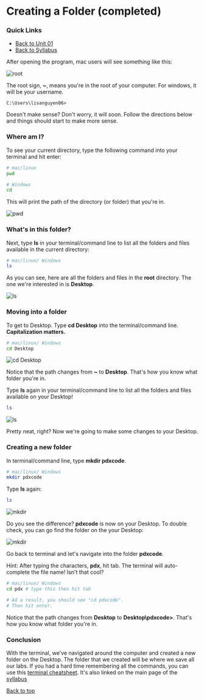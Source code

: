 # Creating a Folder (completed) <a id="top"></a>

### Quick Links
- [Back to Unit 01](https://github.com/PdxCodeGuild/Programming101/blob/master/units/unit-1.md)
- [Back to Syllabus](https://github.com/PdxCodeGuild/Programming101)

After opening the program, mac users will see something like this:

![root](../resources/lab01/lab00-root.png)

The root sign, **~**, means you're in the root of your computer. For windows, it will be your username.
```
C:\Users\lisanguyen06>
```
 Doesn't make sense? Don't worry, it will soon. Follow the directions below and things should start to make more sense.

### Where am I?

To see your current directory, type the following command into your terminal and hit enter:

```bash
# mac/linux
pwd

# Windows
cd
```
This will print the path of the directory (or folder) that you're in.

![pwd](../resources/lab01/lab00-pwd.png)

### What's in this folder?

Next, type **ls** in your terminal/command line to list all the folders and files available in the current directory:

```bash
# mac/linux/ Windows
ls
```
As you can see, here are all the folders and files in the **root** directory. The one we're interested in is **Desktop**.

![ls](../resources/lab01/lab00-ls.png)

### Moving into a folder

To get to Desktop. Type **cd Desktop** into the terminal/command line. **Capitalization matters.**

```bash
# mac/linux/ Windows
cd Desktop
```

![cd Desktop](../resources/lab01/lab00-cd-desktop.png)

Notice that the path changes from **~** to **Desktop**. That's how you know what folder you're in.

Type **ls** again in your terminal/command line to list all the folders and files available on your Desktop!

```bash
ls
```
![ls](../resources/lab01/lab00-ls-2.png)

Pretty neat, right? Now we're going to make some changes to your Desktop.

### Creating a new folder

In terminal/command line, type **mkdir pdxcode**.

```bash
# mac/linux/ Windows
mkdir pdxcode
```
Type **ls** again:
```bash
ls
```
![mkdir](../resources/lab01/lab00-mkdir.png)

Do you see the difference? **pdxcode** is now on your Desktop. To double check, you can go find the folder on the your Desktop:

![mkdir](../resources/lab01/lab00-desktop.png)

Go back to terminal and let's navigate into the folder **pdxcode**.

Hint: After typing the characters, **pdx**, hit tab. The terminal will auto-complete the file name! Isn't that cool?

```bash
# mac/linux/ Windows
cd pdx # type this then hit tab

# Ad a result, you should see "cd pdxcode".
# Then hit enter.
```
Notice that the path changes from **Desktop** to **Desktop\pdxcode>**. That's how you know what folder you're in.

### Conclusion
With the terminal, we've navigated around the computer and created a new folder on the Desktop. The folder that we created will be where we save all our labs. If you had a hard time remembering all the commands, you can use this [terminal cheatsheet](lab01.md). It's also linked on the main page of the [syllabus](../README.md)

[Back to top](#top)